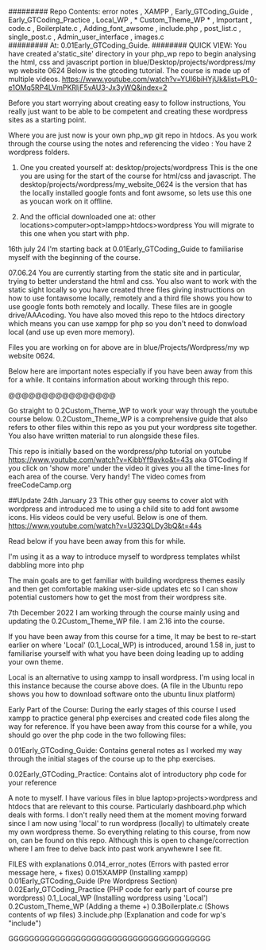 #########
Repo Contents: 
error notes  ,  XAMPP  ,  Early_GTCoding_Guide  ,  Early_GTCoding_Practice  ,  Local_WP  ,  * Custom_Theme_WP *  ,  Important  ,  code.c   ,  Boilerplate.c  ,  Adding_font_awsome  ,  include.php  ,  post_list.c  ,  single_post.c  ,  Admin_user_interface  ,  images.c  
#########
At: 0.01Early_GTCoding_Guide.
########
QUICK VIEW: You have created a'static_site' directory in your php_wp repo to begin analysing the html, css and javascript portion in blue/Desktop/projects/wordpress/my wp website 0624
Below is the gtcoding tutorial. The course is made up of multiple videos.
https://www.youtube.com/watch?v=YUI6biHYjUk&list=PL0-e1OMq5RP4LVmPKRljF5vAU3-Jx3yWQ&index=2

Before you start worrying about creating easy to follow instructions, You really just want to be able to be competent and creating these wordpress sites as a starting point. 

Where you are just now is your own php_wp git repo in htdocs.
As you work through the course using the notes and referencing the video :
You have 2 wordpress folders. 
1. One you created yourself at:
desktop/projects/wordpress
This is the one you are using for the start of the course for html/css and javascript.
The desktop/projects/wordpress/my_website_0624 is the version that has the locally installed google fonts and font awsome, so lets use this one as youcan work on it offline.


2. And the official downloaded one at: other locations>computer>opt>lampp>htdocs>wordpress
You will migrate to this one when you start with php.





16th july 24
I'm starting back at
0.01Early_GTCoding_Guide
to familiarise myself with the beginning of the course.

07.06.24
You are currently starting from the static site and in particular, trying to better understand the html and css. You also want to work with the static sight locally so you have created three files giving instructtions on how to use fontawsome locally, remotely and a third file shows you how to use google fonts both remotely and locally. These files are in google drive/AAAcoding. You have also moved this repo to the htdocs directory which means you can use xampp for php so you don't need to donwload local (and use up even more memory).


Files you are working on for above are in blue/Projects/Wordpress/my wp website 0624.

Below here are important notes especially if you have been away from this for a while. It contains information about working through this repo. 

@@@@@@@@@@@@@@@@


Go straight to 0.2Custom_Theme_WP to work your way through the youtube course below. 0.2Custom_Theme_WP is a comprehensive guide that also refers to other files within this repo as you put your wordpress site together. You also have written material to run alongside these files.

This repo is initially based on the wordpress/php tutorial on youtube https://www.youtube.com/watch?v=KibbYf9avko&t=43s  aka GTCoding
If you click on 'show more' under the video it gives you all the time-lines for each area of the course. Very handy!
The video comes from freeCodeCamp.org

##Update 24th January 23
This other guy seems to cover alot with wordpress and introduced me to using a child site to add font awsome icons.
His videos could be very useful. Below is one of them.
https://www.youtube.com/watch?v=U323QLDy3bQ&t=44s

Read below if you have been away from this for while.

I'm using it as a way to introduce myself to wordpress templates whilst dabbling more into php

The main goals are to get familiar with building wordpress themes easily and then get comfortable making user-side updates etc so I can show potential customers how to get the most from their wordpress site. 

7th December 2022
I am working through the course mainly using and updating the 0.2Custom_Theme_WP  file.
I am 2.16 into the course.

If you have been away from this course for a time, It may be best to re-start earlier on where 'Local' (0.1_Local_WP) is introduced, around 1.58 in, just to familiarise yourself with what you have been doing leading up to adding your own theme. 

Local is an alternative to using xampp to insall wordpress. I'm using local in this instance because the course above does. (A file in the Ubuntu repo shows you how to download software onto the ubuntu linux platform)

Early Part of the Course:
During the early stages of this course I used xampp to practice general php exercises and created code files along the way for reference. If you have been away from this course for a while, you should go over the php code in the two following files:

0.01Early_GTCoding_Guide: Contains general notes as I worked my way through the initial stages of the course up to the php exercises.

0.02Early_GTCoding_Practice:  Contains alot of introductory php code for your reference

A note to myself. 
I have various files in blue laptop>projects>wordpress   and   htdocs  that are relevant to this course. Particularly dashboard.php which deals with forms.
I don't really need them at the moment moving forward since I am now using 'local' to run wordpress (locally) to ultimately create my own wordpress theme. So everything relating to this course, from now on, can be found on this repo. Although this is open to change/correction where I am free to delve back into past work anywhewre I see fit. 




FILES with explanations
0.014_error_notes (Errors with pasted error message here, + fixes)
0.015XAMPP  (Installing xampp)
0.01Early_GTCoding_Guide (Pre Wordpress Section)
0.02Early_GTCoding_Practice (PHP code for early part of course pre wordpress)
0.1_Local_WP (Installing wordpress using 'Local') 
0.2Custom_Theme_WP  (Adding a theme +) 
0.3Boilerplate.c (Shows contents of wp files)
3.include.php (Explanation and code for wp's "include")


GGGGGGGGGGGGGGGGGGGGGGGGGGGGGGGGGGGGGGG

